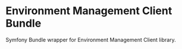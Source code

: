 # Environment Management Client Bundle

Symfony Bundle wrapper for Environment Management Client library.